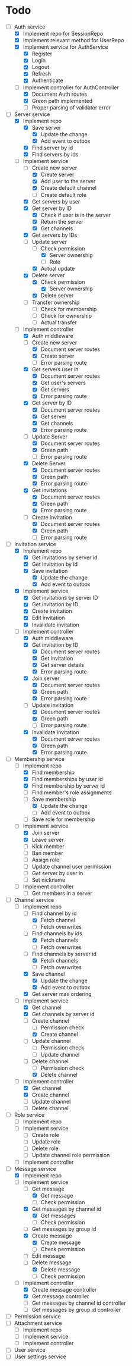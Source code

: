 # Todo
- [ ] Auth service
    - [x] Implement repo for SessionRepo
    - [x] Implement relevant method for UserRepo
    - [x] Implement service for AuthService
        - [x] Register
        - [x] Login
        - [x] Logout
        - [x] Refresh
        - [x] Authenticate
    - [ ] Implement controller for AuthController
        - [x] Document Auth routes
        - [x] Green path implemented
        - [ ] Proper parsing of validator error
- [ ] Server service
    - [x] Implement repo
        - [x] Save server
            - [x] Update the change
            - [x] Add event to outbox
        - [x] Find server by id
        - [x] Find servers by ids
    - [ ] Implement service
        - [ ] Create new server
            - [x] Create server
            - [x] Add user to the server
            - [x] Create default channel
            - [ ] Create default role
        - [x] Get servers by user
        - [x] Get server by ID
            - [x] Check if user is in the server
            - [x] Return the server
            - [x] Get channels
        - [x] Get servers by IDs
        - [ ] Update server
            - [ ] Check permission
                - [x] Server ownership
                - [ ] Role
            - [x] Actual update
        - [x] Delete server
            - [x] Check permission
                - [x] Server ownership
            - [x] Delete server
        - [ ] Transfer ownership
            - [ ] Check for membership
            - [ ] Check for ownership
            - [ ] Actual transfer
    - [ ] Implement controller
        - [x] Auth middleware
        - [ ] Create new server
            - [x] Document server routes
            - [x] Create server
            - [ ] Error parsing route
        - [x] Get servers user in
            - [x] Document server routes
            - [x] Get user's servers
            - [x] Get servers
            - [x] Error parsing route
        - [x] Get server by ID
            - [x] Document server routes
            - [x] Get server
            - [x] Get channels
            - [x] Error parsing route
        - [ ] Update Server
            - [x] Document server routes
            - [x] Green path
            - [ ] Error parsing route
        - [x] Delete Server
            - [x] Document server routes
            - [x] Green path
            - [x] Error parsing route
        - [x] Get invitations
            - [x] Document server routes
            - [x] Green path
            - [x] Error parsing route
        - [ ] Create invitation
            - [x] Document server routes
            - [x] Green path
            - [ ] Error parsing route
- [ ] Invitation service
    - [x] Implement repo
        - [x] Get invitations by server id
        - [x] Get invitation by id
        - [x] Save invitation
            - [x] Update the change
            - [x] Add event to outbox
    - [x] Implement service
        - [x] Get invitations by server ID
        - [x] Get invitation by ID
        - [x] Create invitation
        - [x] Edit invitation
        - [x] Invalidate invitation
    - [ ] Implement controller
        - [x] Auth middleware
        - [x] Get invitation by ID
            - [x] Document server routes
            - [x] Get invitation
            - [x] Get server details
            - [x] Error parsing route
        - [x] Join server
            - [x] Document server routes
            - [x] Green path
            - [x] Error parsing route
        - [ ] Update invitation
            - [x] Document server routes
            - [x] Green path
            - [ ] Error parsing route
        - [x] Invalidate invitation
            - [x] Document server routes
            - [x] Green path
            - [x] Error parsing route
- [ ] Membership service
    - [ ] Implement repo
        - [x] Find membership
        - [x] Find memberships by user id
        - [x] Find membership by server id
        - [ ] Find member's role assignments
        - [ ] Save membership
            - [x] Update the change
            - [ ] Add event to outbox
        - [ ] Save role for membership
    - [ ] Implement service
        - [x] Join server
        - [x] Leave server
        - [ ] Kick member
        - [ ] Ban member
        - [ ] Assign role
        - [ ] Update channel user permission
        - [ ] Get server by user in
        - [ ] Set nickname
    - [ ] Implement controller
        - [ ] Get members in a server
- [ ] Channel service
    - [ ] Implement repo
        - [ ] Find channel by id
            - [x] Fetch channel
            - [ ] Fetch overwrites
        - [ ] Find channels by ids
            - [x] Fetch channels
            - [ ] Fetch overwrites
        - [ ] Find channels by server id
            - [x] Fetch channels
            - [ ] Fetch overwrites
        - [x] Save channel
            - [x] Update the change
            - [x] Add event to outbox

        - [x] Get server max ordering

        <!-- Find override by user without channel id -->
    - [ ] Implement service
        - [x] Get channel
        - [x] Get channels by server id
        - [ ] Create channel
            - [ ] Permission check
            - [x] Create channel
        - [ ] Update channel
            - [ ] Permission check
            - [ ] Update channel
        - [ ] Delete channel
            - [ ] Permission check
            - [x] Delete channel
    - [ ] Implement controller
        - [x] Get channel
        - [x] Create channel
        - [ ] Update channel
        - [ ] Delete channel
- [ ] Role service
    - [ ] Implement repo
    - [ ] Implement service
        - [ ] Create role
        - [ ] Update role
        - [ ] Delete role
        - [ ] Update channel role permission
    - [ ] Implement controller
- [ ] Message service
    - [x] Implement repo
    - [ ] Implement service
        - [ ] Get message
            - [x] Get message
            - [ ] Check permission
        - [x] Get messages by channel id
            - [x] Get messages
            - [ ] Check permission
        - [ ] Get messages by group id
        - [x] Create message
            - [x] Create message
            - [ ] Check permission
        - [ ] Edit message
        - [ ] Delete message
            - [x] Delete message
            - [ ] Check permission
    - [ ] Implement controller
        - [x] Create message controller
        - [x] Get message controller
        - [ ] Get messages by channel id controller
        - [ ] Get messages by group id controller
- [ ] Permission service
- [ ] Attachment service
    - [ ] Implement repo
    - [ ] Implement service
    - [ ] Implement controller
- [ ] User service
- [ ] User settings service
